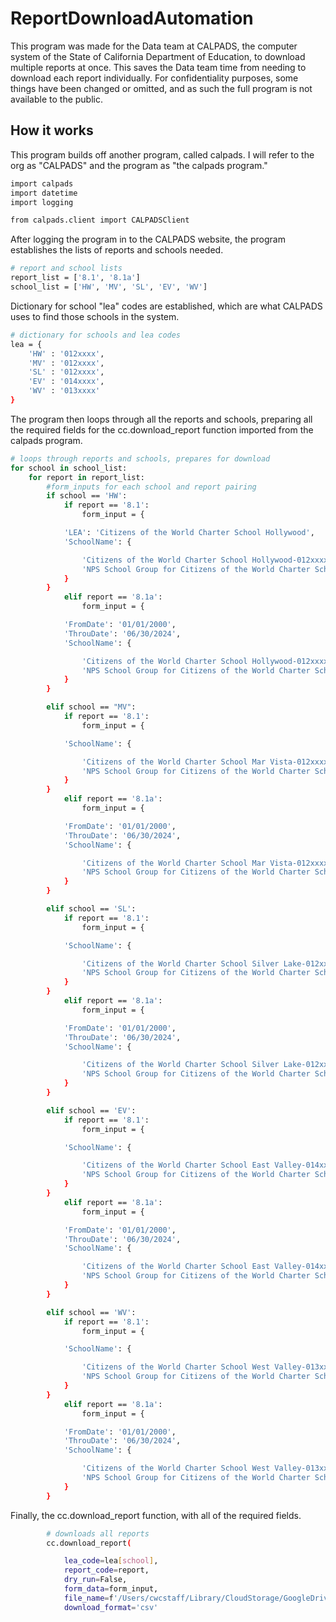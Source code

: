 # ReportDownloadAutomation

This program was made for the Data team at CALPADS, the computer system of the State of California Department of Education, to download multiple reports at once. This saves the Data team time from needing to download each report individually. For confidentiality purposes, some things have been changed or omitted, and as such the full program is not available to the public.

## How it works

This program builds off another program, called calpads. I will refer to the org as "CALPADS" and the program as "the calpads program."

```bash
import calpads
import datetime
import logging

from calpads.client import CALPADSClient
```
After logging the program in to the CALPADS website, the program establishes the lists of reports and schools needed.

```bash
# report and school lists
report_list = ['8.1', '8.1a']
school_list = ['HW', 'MV', 'SL', 'EV', 'WV']
```

Dictionary for school "lea" codes are established, which are what CALPADS uses to find those schools in the system.

```bash
# dictionary for schools and lea codes
lea = {
    'HW' : '012xxxx',
    'MV' : '012xxxx',
    'SL' : '012xxxx',
    'EV' : '014xxxx',
    'WV' : '013xxxx'
}
```
The program then loops through all the reports and schools, preparing all the required fields for the cc.download_report function imported from the calpads program.

```bash
# loops through reports and schools, prepares for download    
for school in school_list:
    for report in report_list:
        #form_inputs for each school and report pairing
        if school == 'HW':
            if report == '8.1':
                form_input = {

            'LEA': 'Citizens of the World Charter School Hollywood',
            'SchoolName': {

                'Citizens of the World Charter School Hollywood-012xxxx': True,
                'NPS School Group for Citizens of the World Charter School Hollywood-0000001': True
            }
        }
            elif report == '8.1a':
                form_input = {

            'FromDate': '01/01/2000',
            'ThrouDate': '06/30/2024',
            'SchoolName': {

                'Citizens of the World Charter School Hollywood-012xxxx': True,
                'NPS School Group for Citizens of the World Charter School Hollywood-0000001': True
            }
        }

        elif school == "MV":
            if report == '8.1':
                form_input = {

            'SchoolName': {

                'Citizens of the World Charter School Mar Vista-012xxxx': True,
                'NPS School Group for Citizens of the World Charter School Mar Vista-0000001': True
            }
        }
            elif report == '8.1a':
                form_input = {

            'FromDate': '01/01/2000',
            'ThrouDate': '06/30/2024',
            'SchoolName': {

                'Citizens of the World Charter School Mar Vista-012xxxx': True,
                'NPS School Group for Citizens of the World Charter School Mar Vista-0000001': True
            }
        }

        elif school == 'SL':
            if report == '8.1':
                form_input = {

            'SchoolName': {

                'Citizens of the World Charter School Silver Lake-012xxxx': True,
                'NPS School Group for Citizens of the World Charter School Silver Lake-0000001': True
            }
        }
            elif report == '8.1a':
                form_input = {

            'FromDate': '01/01/2000',
            'ThrouDate': '06/30/2024',
            'SchoolName': {

                'Citizens of the World Charter School Silver Lake-012xxxx': True,
                'NPS School Group for Citizens of the World Charter School Silver Lake-0000001': True
            }
        }

        elif school == 'EV':
            if report == '8.1':
                form_input = {

            'SchoolName': {

                'Citizens of the World Charter School East Valley-014xxxx': True,
                'NPS School Group for Citizens of the World Charter School East Valley-0000001': True
            }
        }
            elif report == '8.1a':
                form_input = {

            'FromDate': '01/01/2000',
            'ThrouDate': '06/30/2024',
            'SchoolName': {

                'Citizens of the World Charter School East Valley-014xxxx': True,
                'NPS School Group for Citizens of the World Charter School East Valley-0000001': True
            }
        }

        elif school == 'WV':
            if report == '8.1':
                form_input = {

            'SchoolName': {

                'Citizens of the World Charter School West Valley-013xxxx': True,
                'NPS School Group for Citizens of the World Charter School West Valley-0000001': True
            }
        }
            elif report == '8.1a':
                form_input = {

            'FromDate': '01/01/2000',
            'ThrouDate': '06/30/2024',
            'SchoolName': {

                'Citizens of the World Charter School West Valley-013xxxx': True,
                'NPS School Group for Citizens of the World Charter School West Valley-0000001': True
            }
        }
```

Finally, the cc.download_report function, with all of the required fields. 

```bash
        # downloads all reports
        cc.download_report(

            lea_code=lea[school],
            report_code=report,
            dry_run=False,
            form_data=form_input,
            file_name=f'/Users/cwcstaff/Library/CloudStorage/GoogleDrive-data@cwclosangeles.org/Shared drives/Data & Analytics/Source Docs/Exports and Downloads/CALPADS/For Tableau/{school} - {report}.csv',
            download_format='csv'
```



